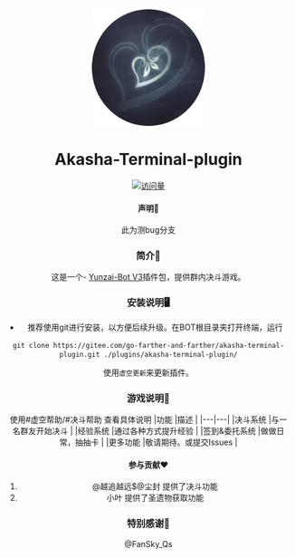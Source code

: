 <div align="center">

<img width="200" src="resources/虚空终端.png">

<h1 align="center">Akasha-Terminal-plugin</h1>

<div align="center">

[![访问量](https://profile-counter.glitch.me/akasha-terminal-plugin/count.svg)](https://gitee.com/go-farther-and-farther/akasha-terminal-plugin)

#### 声明📣
此为测bug分支
### 简介📖

这是一个- [Yunzai-Bot V3](https://github.com/Le-niao/Yunzai-Bot)插件包，提供群内决斗游戏。

### 安装说明🖥️

- 推荐使用git进行安装，以方便后续升级。在BOT根目录夹打开终端，运行

```base
git clone https://gitee.com/go-farther-and-farther/akasha-terminal-plugin.git ./plugins/akasha-terminal-plugin/
```

使用`虚空更新`来更新插件。

### 游戏说明🌈
使用#虚空帮助/#决斗帮助 查看具体说明
|功能   |描述   |
|---|---|
|决斗系统   |与一名群友开始决斗   |
|经验系统   |通过各种方式提升经验   |
|签到&委托系统   |做做日常，抽抽卡   |
|更多功能   |敬请期待。或提交Issues   |

#### 参与贡献❤️

1.  @越追越远$@尘封 提供了决斗功能
2.  小叶 提供了圣遗物获取功能

### 特别感谢🌱

@FanSky_Qs